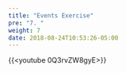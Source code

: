 ```yaml
---
title: "Events Exercise"
pre: "7. "
weight: 7
date: 2018-08-24T10:53:26-05:00
---
```


{{<youtube 0Q3rvZW8gyE>}}